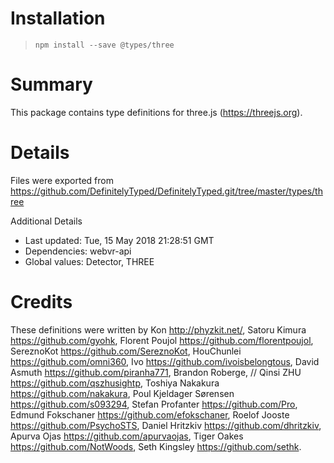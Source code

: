 # Installation
> `npm install --save @types/three`

# Summary
This package contains type definitions for three.js (https://threejs.org).

# Details
Files were exported from https://github.com/DefinitelyTyped/DefinitelyTyped.git/tree/master/types/three

Additional Details
 * Last updated: Tue, 15 May 2018 21:28:51 GMT
 * Dependencies: webvr-api
 * Global values: Detector, THREE

# Credits
These definitions were written by Kon <http://phyzkit.net/>, Satoru Kimura <https://github.com/gyohk>, Florent Poujol <https://github.com/florentpoujol>, SereznoKot <https://github.com/SereznoKot>, HouChunlei <https://github.com/omni360>, Ivo <https://github.com/ivoisbelongtous>, David Asmuth <https://github.com/piranha771>, Brandon Roberge,
//                 Qinsi ZHU <https://github.com/qszhusightp>, Toshiya Nakakura <https://github.com/nakakura>, Poul Kjeldager Sørensen <https://github.com/s093294>, Stefan Profanter <https://github.com/Pro>, Edmund Fokschaner <https://github.com/efokschaner>, Roelof Jooste <https://github.com/PsychoSTS>, Daniel Hritzkiv <https://github.com/dhritzkiv>, Apurva Ojas <https://github.com/apurvaojas>, Tiger Oakes <https://github.com/NotWoods>, Seth Kingsley <https://github.com/sethk>.
